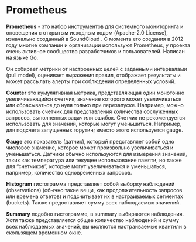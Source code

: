 # Prometheus

**Prometheus** - это набор инструментов для системного мониторинга и оповещения с открытым исходным кодом (Apache-2.0 License), изначально созданный в SoundCloud . С момента его создания в 2012 году многие компании и организации используют Prometheus, у проекта очень активное сообщество разработчиков и пользователей. Написан на языке Go.

Он собирает метрики от настроенных целей с заданными интервалами (pull model), оценивает выражения правил, отображает результаты и может рассылать алерты при соблюдении определенных условий.


**Counter** 
это кумулятивная метрика, представляющая один монотонно увеличивающийся счетчик, значение которого может увеличиваться или сбрасываться до нуля только при перезапуске. Например, можно использовать счетчик для представления количества обслуженных запросов, выполненных задач или ошибок. Счетчик не рекомендуется использовать для значений, которые могут уменьшиться. Например, для подсчета запущенных горутин; вместо этого используется gauge.

**Gauge** 
это показатель (датчик), который представляет собой одно числовое значение, которое может произвольно увеличиваться и уменьшаться. Датчики обычно используются для измерения значений, таких как температура или текущее использование памяти, но также для “счетчиков”, которые могут увеличиваться и уменьшаться, например, количество одновременных запросов.

**Histogram** 
гистограмма представляет собой выборку наблюдений (observations) (обычно такие вещи, как продолжительность запросов или времена ответов) и подсчитывает их в настраиваемых сегментах (buckets). Также предоставляет сумму всех наблюдаемых значений.

**Summary** 
подобно гистограмме, в summary выбираются наблюдения. Хотя также представляется общее количество наблюдений и сумму всех наблюдаемых значений, вычисляются настраиваемые квантили в скользящем временном окне.

